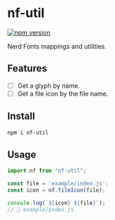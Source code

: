 # nf-util

[![npm version](https://badge.fury.io/js/nf-util.svg)](https://www.npmjs.com/package/nf-util)

Nerd Fonts mappings and utilities.

## Features

 - [ ] Get a glyph by name.
 - [ ] Get a file icon by the file name.

## Install

```bash
npm i nf-util
```

## Usage

```js
import nf from "nf-util";

const file = 'example/index.js';
const icon = nf.fileIcon(file);

console.log(`${icon} ${file}`);
//  example/index.js
```